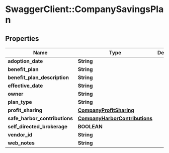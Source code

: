 # SwaggerClient::CompanySavingsPlan

## Properties
Name | Type | Description | Notes
------------ | ------------- | ------------- | -------------
**adoption_date** | **String** |  | [optional] 
**benefit_plan** | **String** |  | [optional] 
**benefit_plan_description** | **String** |  | [optional] 
**effective_date** | **String** |  | [optional] 
**owner** | **String** |  | [optional] 
**plan_type** | **String** |  | [optional] 
**profit_sharing** | [**CompanyProfitSharing**](CompanyProfitSharing.md) |  | [optional] 
**safe_harbor_contributions** | [**CompanyHarborContributions**](CompanyHarborContributions.md) |  | [optional] 
**self_directed_brokerage** | **BOOLEAN** |  | [optional] 
**vendor_id** | **String** |  | [optional] 
**web_notes** | **String** |  | [optional] 


